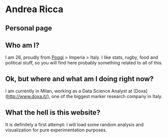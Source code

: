# Andrea Ricca
## Personal page

## Who am I?
I am 26, proudly from [Poggi](https://goo.gl/maps/w37kgkhxZfR2) > Imperia > Italy. I like stats, rugby, food and political stuff, so you will find here probably something related to all of this.

## Ok, but where and what am I doing right now?
I am currently in Milan, working as a Data Science Analyst at [Doxa] (http://www.doxa.it/), one of the biggest marker research company in Italy.

## What the hell is this website?
It is definitely a first attempt: I will load some random analysis and visualization for pure experimentation purposes.


